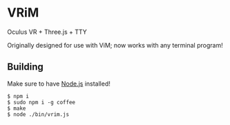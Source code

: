 # VRiM
Oculus VR + Three.js + TTY

Originally designed for use with ViM; now works with any terminal program!

## Building

Make sure to have [Node.js](http://node.js) installed!

```shell
$ npm i
$ sudo npm i -g coffee
$ make
$ node ./bin/vrim.js
```
